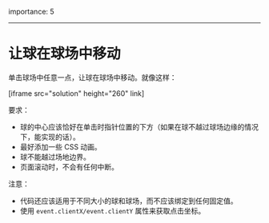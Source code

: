 importance: 5

---

# 让球在球场中移动

单击球场中任意一点，让球在球场中移动。就像这样：

[iframe src="solution" height="260" link]

要求：

- 球的中心应该恰好在单击时指针位置的下方（如果在球不越过球场边缘的情况下，能实现的话）。
- 最好添加一些 CSS 动画。
- 球不能越过场地边界。
- 页面滚动时，不会有任何中断。

注意：

- 代码还应该适用于不同大小的球和球场，而不应该绑定到任何固定值。
- 使用 `event.clientX/event.clientY` 属性来获取点击坐标。
